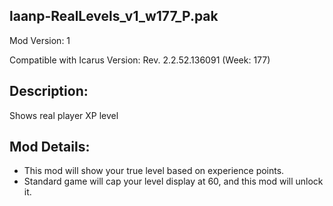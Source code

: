 laanp-RealLevels_v1_w177_P.pak
----------------------------------------------------------------------
Mod Version: 1

Compatible with Icarus Version: Rev. 2.2.52.136091 (Week: 177)

## Description:
Shows real player XP level

## Mod Details:
- This mod will show your true level based on experience points.
- Standard game will cap your level display at 60, and this mod will unlock it. 








































































































































































































